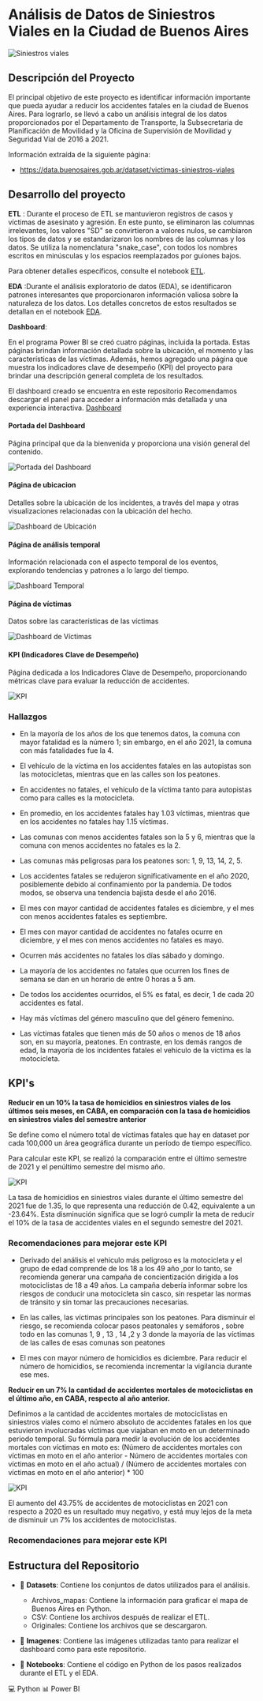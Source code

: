 # Análisis de Datos de Siniestros Viales en la Ciudad de Buenos Aires
![Siniestros viales](Imagenes/siniestros_viales.png)

## Descripción del Proyecto

El principal objetivo  de este proyecto es identificar información importante que pueda ayudar a reducir los accidentes fatales en la ciudad de Buenos Aires. Para lograrlo, se llevó a cabo un análisis integral de los datos proporcionados por el Departamento de Transporte, la Subsecretaria de Planificación de Movilidad y la Oficina de Supervisión de Movilidad y Seguridad Vial de 2016 a 2021. 

Información extraída de la siguiente página: 
- https://data.buenosaires.gob.ar/dataset/victimas-siniestros-viales




## Desarrollo del proyecto

**ETL** : Durante el proceso de ETL se mantuvieron registros de casos y víctimas de asesinato y agresión. En este punto, se eliminaron las columnas irrelevantes, los valores "SD" se convirtieron a valores nulos, se cambiaron los tipos de datos y se estandarizaron los nombres de las columnas y los datos. Se utiliza la nomenclatura "snake_case", con todos los nombres escritos en minúsculas y los espacios reemplazados por guiones bajos. 

Para obtener detalles específicos, consulte el notebook [ETL](/Notebooks/ETL.ipynb).

**EDA** :Durante el análisis exploratorio de datos (EDA), se identificaron patrones interesantes que proporcionaron información valiosa sobre la naturaleza de los datos. Los detalles concretos de estos resultados se detallan en el notebook [EDA](Notebooks/EDA.ipynb). 



**Dashboard**:

En el programa Power BI  se creó cuatro páginas, incluida la portada. Estas páginas brindan información detallada sobre la ubicación, el momento y las características de las víctimas. Además, hemos agregado una página  que muestra los indicadores clave de desempeño (KPI) del proyecto para brindar una descripción general completa de los resultados. 

El dashboard creado se encuentra en este repositorio  Recomendamos descargar el panel para acceder a información más detallada y  una experiencia interactiva. [Dashboard](Dashboard.pbix)

#### Portada del Dashboard
Página principal que da la bienvenida y proporciona una visión general del contenido.

![Portada del Dashboard](Imagenes/Portada_dashboard.png)

####  Página de ubicacion

Detalles sobre la ubicación de los incidentes,  a través del mapa y otras visualizaciones relacionadas con la ubicación del hecho.

![Dashboard de Ubicación](Imagenes/Dashboard_ubicacion.png)

####  Página de análisis temporal

Información relacionada con el aspecto temporal de los eventos, explorando tendencias y patrones a lo largo del tiempo.

![Dashboard Temporal](Imagenes/Dashboard_temporal.png)

####  Página de víctimas

Datos sobre las características de las víctimas

![Dashboard de Víctimas](Imagenes/Dahsboard_victimas.png)

####  KPI (Indicadores Clave de Desempeño)

Página dedicada a los Indicadores Clave de Desempeño, proporcionando métricas clave para evaluar la reducción de accidentes.

![KPI](Imagenes/KPI.png)


### Hallazgos

- En la mayoría de los años de los que tenemos datos, la comuna con mayor fatalidad es la número 1; sin embargo, en el año 2021, la comuna con más fatalidades fue la 4.

- El vehículo de la víctima en los accidentes fatales en las autopistas son las motocicletas, mientras que en las calles son los peatones.

- En accidentes no fatales, el vehículo de la víctima tanto para autopistas como para calles es la motocicleta.

- En promedio, en los accidentes fatales hay 1.03 víctimas, mientras que en los accidentes no fatales hay 1.15 víctimas.

- Las comunas con menos accidentes fatales son la 5 y 6, mientras que la comuna con menos accidentes no fatales es la 2.

- Las comunas más peligrosas para los peatones son: 1, 9, 13, 14, 2, 5.

- Los accidentes fatales se redujeron significativamente en el año 2020, posiblemente debido al confinamiento por la pandemia. De todos modos, se observa una tendencia bajista desde el año 2016.

- El mes con mayor cantidad de accidentes fatales es diciembre, y el mes con menos accidentes fatales es septiembre.

- El mes con mayor cantidad de accidentes no fatales ocurre en diciembre, y el mes con menos accidentes no fatales es mayo.

- Ocurren más accidentes no fatales los días sábado y domingo.

- La mayoría de los accidentes no fatales que ocurren los fines de semana se dan en un horario de entre 0 horas a 5 am.

- De todos los accidentes ocurridos, el 5% es fatal, es decir, 1 de cada 20 accidentes es fatal.

- Hay más víctimas del género masculino que del género femenino.

- Las víctimas fatales   que tienen más de 50 años o menos de 18 años son, en su mayoría, peatones. En contraste, en los demás rangos de edad, la mayoría de los incidentes fatales el vehiculo de la víctima es la motocicleta.


## KPI's

**Reducir en un 10% la tasa de homicidios en siniestros viales de los últimos seis meses, en CABA, en comparación con la tasa de homicidios en siniestros viales del semestre anterior**

Se define como el número total de víctimas fatales que hay en dataset por cada 100,000 un área geográfica durante un período de tiempo específico.

Para calcular este KPI, se realizó la comparación entre el último semestre de 2021 y el penúltimo semestre del mismo año.

  ![KPI](Imagenes/KPI1.png)

La tasa de homicidios en siniestros viales durante el último semestre del 2021 fue de 1.35, lo que representa una reducción de 0.42, equivalente a un -23.64%. Esta disminución significa que se logró cumplir la meta de reducir el 10% de la tasa de accidentes viales en el segundo semestre del 2021.

### Recomendaciones para mejorar este KPI

- Derivado del análisis el vehiculo más peligroso es la motocicleta y el grupo de edad comprende de los 18 a los 49 año ,por lo tanto, se recomienda generar una campaña de concientización dirigida a los motociclistas de 18 a 49 años. La campaña debería informar sobre los riesgos de conducir una motocicleta sin casco, sin respetar las normas de tránsito y sin tomar las precauciones necesarias.

- En las calles, las víctimas principales son los peatones. Para disminuir el riesgo, se recomienda colocar pasos peatonales y semáforos , sobre todo en las comunas  1, 9 , 13 , 14 ,2 y 3 donde la mayoría de las víctimas de las calles de esas comunas son peatones

- El mes con mayor número de homicidios es diciembre. Para reducir el número de homicidios, se recomienda incrementar la vigilancia durante ese mes. 



**Reducir en un 7% la cantidad de accidentes mortales de motociclistas en el último año, en CABA, respecto al año anterior.**

Definimos a la cantidad de accidentes mortales de motociclistas en siniestros viales como el número absoluto de accidentes fatales en los que estuvieron involucradas víctimas que viajaban en moto en un determinado periodo temporal. Su fórmula para medir la evolución de los accidentes mortales con víctimas en moto es: (Número de accidentes mortales con víctimas en moto en el año anterior - Número de accidentes mortales con víctimas en moto en el año actual) / (Número de accidentes mortales con víctimas en moto en el año anterior) * 100

![KPI](Imagenes/KPI2.png)

El aumento del 43.75% de accidentes de motociclistas en 2021 con respecto a 2020 es un resultado muy negativo, y está muy lejos de la meta de disminuir un 7% los accidentes de motociclistas.

### Recomendaciones para mejorar este KPI











## Estructura del Repositorio

- 📂 **Datasets**: Contiene los conjuntos de datos utilizados para el análisis.
    - Archivos_mapas: Contiene la información para graficar el mapa de Buenos Aires en Python.
    - CSV: Contiene los archivos después de realizar el ETL.
    - Originales: Contiene los archivos que se descargaron.

- 📂 **Imagenes**: Contiene las imágenes utilizadas tanto para realizar el dashboard como para este repositorio.

- 📂 **Notebooks**: Contiene el código en Python de los pasos realizados durante el ETL y el EDA.

💻 Python
📊 Power BI

